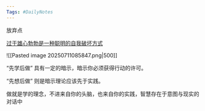 ```yaml
---
Tags: #DailyNotes 
---
```


放弃点

[过于雄心勃勃是一种聪明的自我破坏方式](https://maalvika.substack.com/p/being-too-ambitious-is-a-clever-form)

![[Pasted image 20250711085847.png|500]]

“先学后做” 具有一定的暗示，暗示你必须获得行动的许可。

“先想后做” 则是暗示理论应该先于实践。

做就是学的理念，不进来自你的头脑，也来自你的实践，智慧存在于意图与现实的对话中



